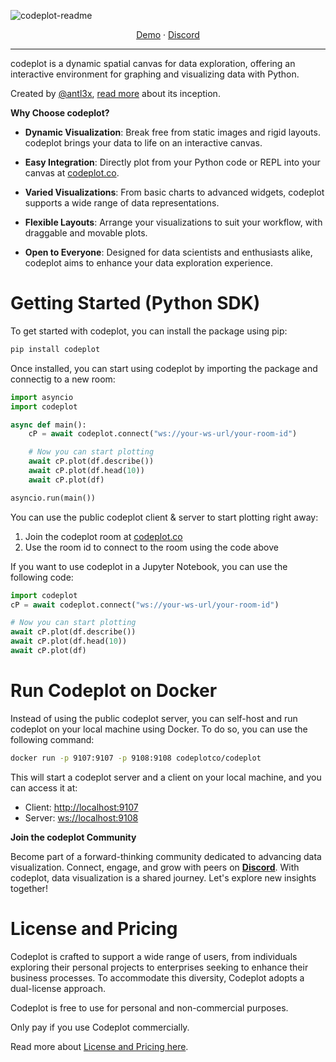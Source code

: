 ![codeplot-readme](https://github.com/codeplot-co/codeplot/assets/26308297/e1212d25-a731-4755-875d-e988848f6d87)
<div align="center">
<a href="https://codeplot.co">Demo</a> 
<span> · </span>
<a href="https://discord.gg/fYTsNp5Wvt">Discord</a>
</div>

---

codeplot is a dynamic spatial canvas for data exploration, offering an interactive environment for graphing and visualizing data with Python. 

Created by [@antl3x](https://github.com/antl3x), [read more](https://antl3x.co/posts/2024-01-25-today-i-decided-to-create-a-tool-that-i-always-wanted/) about its inception.

**Why Choose codeplot?**

- **Dynamic Visualization**: Break free from static images and rigid layouts. codeplot brings your data to life on an interactive canvas.
  
- **Easy Integration**: Directly plot from your Python code or REPL into your canvas at [codeplot.co](https://codeplot.co).
  
- **Varied Visualizations**: From basic charts to advanced widgets, codeplot supports a wide range of data representations.
  
- **Flexible Layouts**: Arrange your visualizations to suit your workflow, with draggable and movable plots.
  
- **Open to Everyone**: Designed for data scientists and enthusiasts alike, codeplot aims to enhance your data exploration experience.


# Getting Started (Python SDK)

To get started with codeplot, you can install the package using pip:

```bash
pip install codeplot
```

Once installed, you can start using codeplot by importing the package and connectig to a new room:

```python
import asyncio
import codeplot

async def main():
    cP = await codeplot.connect("ws://your-ws-url/your-room-id")

    # Now you can start plotting
    await cP.plot(df.describe())
    await cP.plot(df.head(10))
    await cP.plot(df)

asyncio.run(main())
```

You can use the public codeplot client & server to start plotting right away:

1. Join the codeplot room at [codeplot.co](https://codeplot.co)
2. Use the room id to connect to the room using the code above


If you want to use codeplot in a Jupyter Notebook, you can use the following code:

```python
import codeplot
cP = await codeplot.connect("ws://your-ws-url/your-room-id")

# Now you can start plotting
await cP.plot(df.describe())
await cP.plot(df.head(10))
await cP.plot(df)
```

# Run Codeplot on Docker

Instead of using the public codeplot server, you can self-host and run codeplot on your local machine using Docker. To do so, you can use the following command:

```bash
docker run -p 9107:9107 -p 9108:9108 codeplotco/codeplot
```

This will start a codeplot server and a client on your local machine, and you can access it at:

- Client: [http://localhost:9107](http://localhost:9107)
- Server: [ws://localhost:9108](ws://localhost:9108)

**Join the codeplot Community**

Become part of a forward-thinking community dedicated to advancing data visualization. Connect, engage, and grow with peers on **[Discord](https://discord.gg/fYTsNp5Wvt)**. With codeplot, data visualization is a shared journey. Let's explore new insights together!

# License and Pricing

Codeplot is crafted to support a wide range of users, from individuals exploring their personal projects to enterprises seeking to enhance their business processes. To accommodate this diversity, Codeplot adopts a dual-license approach.

Codeplot is free to use for personal and non-commercial purposes.

Only pay if you use Codeplot commercially.

Read more about [License and Pricing here](LICENSE.md).
